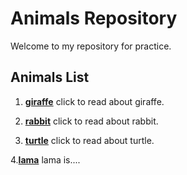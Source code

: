 # Animals Repository

Welcome to my repository for practice.

## Animals List

1. **[giraffe](giraffe.md)**
   click to read about giraffe.

2. **[rabbit](rabbit.md)**
   click to read about rabbit.

3. **[turtle](turtle.md)**
   click to read about turtle.
   
4.**[lama](lama.md)**
   lama is.... 
